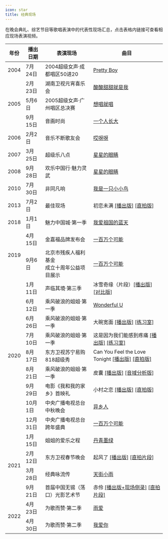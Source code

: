 ```yaml
---
icon: star
title: 经典现场
---
```


在晚会典礼、综艺节目等歌唱表演中的代表性现场汇总，点击表格内链接可查看相应现场表演视频。

<table>
<thead>
<tr>
    <th>年份</th>
    <th>播出日期</th>
    <th>表演现场</th>
    <th>曲目</th>
</tr>
</thead>
<tbody>
<tr>
    <td>2004</td>
    <td>7月24日</td>
    <td>2004超级女声·成都唱区50进20</td>
    <td><a href="https://www.bilibili.com/video/BV1uK4y1b736" target="_blank" rel="noopener">Pretty Boy</a></td>
</tr>
<tr>
    <td rowspan="3">2005</td>
    <td>2月23日</td>
    <td>湖南卫视元宵喜乐会</td>
    <td><a href="https://www.bilibili.com/video/BV12y4y1y7p5" target="_blank" rel="noopener">酸酸甜甜就是我</a></td>
</tr>
<tr>
    <td>5月6日</td>
    <td>2005超级女声·广州唱区总决赛</td>
    <td><a href="https://www.bilibili.com/video/BV1rW411D7FB" target="_blank" rel="noopener">想唱就唱</a></td>
</tr>
<tr>
    <td>9月15日</td>
    <td>音画时尚</td>
    <td><a href="https://www.bilibili.com/video/BV1C7411n71h" target="_blank" rel="noopener">一个人长大</a></td>
</tr>
<tr>
    <td>2006</td>
    <td>2月2日</td>
    <td>音乐不断歌友会</td>
    <td><a href="https://www.bilibili.com/video/BV1F4411m7YX" target="_blank" rel="noopener">哎呀呀</a></td>
</tr>
    <tr>
    <td>2007</td>
    <td>3月25日</td>
    <td>超级乐八点</td>
    <td><a href="https://www.bilibili.com/video/BV1Qz411e7R7" target="_blank" rel="noopener">星星的眼睛</a></td>
</tr>
<tr>
    <td>2008</td>
    <td>9月28日</td>
    <td>欢乐中国行·魅力灵武</td>
    <td><a href="https://www.bilibili.com/video/BV1th411o7bD" target="_blank" rel="noopener">星星的眼睛</a></td>
</tr>
<tr>
    <td>2010</td>
    <td>7月30日</td>
    <td>非同凡响</td>
    <td><a href="https://www.bilibili.com/video/BV1NA411v7uG" target="_blank" rel="noopener">我是一只小小鸟</a></td>
</tr>
<tr>
    <td>2013</td>
    <td>7月2日</td>
    <td>最佳现场</td>
    <td>初恋未满 <a href="https://www.youtube.com/watch?v=EkTOK0Xa7_g&t=1603s" target="_blank" rel="noopener">[播出版]</a> <a href="https://www.bilibili.com/video/BV13K4y1Y7Wn" target="_blank" rel="noopener">[直拍版]</a></td>
</tr>
<tr>
    <td>2018</td>
    <td>1月1日</td>
    <td>魅力中国城·第一季</td>
    <td><a href="https://www.bilibili.com/video/BV1Di4y137Bp" target="_blank" rel="noopener">我爱祖国的蓝天</a></td>
</tr>
<tr>
    <td rowspan="2">2019</td>
    <td>4月15日</td>
    <td>金嘉福品牌发布会</td>
    <td><a href="https://www.bilibili.com/video/BV1mK4y1b7bd" target="_blank" rel="noopener">一百万个可能</a></td>
</tr>
<tr>
    <td>9月6日</td>
    <td>北京市残疾人福利基金<br>成立十周年公益项目展示</td>
    <td><a href="https://www.bilibili.com/video/BV167411d73Z" target="_blank" rel="noopener">一百万个可能</a></td>
</tr>
<tr>
    <td rowspan="9">2020</td>
    <td>1月11日</td>
    <td>声临其境·第三季</td>
    <td>冰雪奇缘（片段）<a href="https://www.bilibili.com/video/BV1BJ411p7TL" target="_blank" rel="noopener">[播出版]</a> <a href="https://www.bilibili.com/video/BV1w741187HB" target="_blank" rel="noopener">[对比版]</a></td>
</tr>
<tr>
    <td>6月12日</td>
    <td>乘风破浪的姐姐·第一季</td>
    <td><a href="https://www.bilibili.com/video/BV1nK4y1H7im" target="_blank" rel="noopener">Wonderful U</a></td>
</tr>
<tr>
    <td>6月26日</td>
    <td>乘风破浪的姐姐·第一季</td>
    <td>大碗宽面 <a href="https://www.mgtv.com/l/100032065/8614218.html" target="_blank" rel="noopener">[播出版]</a> <a href="https://www.bilibili.com/video/BV1VD4y1S7ho" target="_blank" rel="noopener">[练习室]</a></td>
</tr>
<tr>
    <td>7月10日</td>
    <td>乘风破浪的姐姐·第一季</td>
    <td>这是因为我们能感到疼痛 <a href="https://www.mgtv.com/l/100032065/9271285.html" target="_blank" rel="noopener">[播出版]</a> <a href="https://www.bilibili.com/video/BV1wi4y137sv" target="_blank" rel="noopener">[练习室]</a></td>
</tr>
<tr>
    <td>8月17日</td>
    <td>东方卫视苏宁易购818超级秀</td>
    <td>Can You Feel the Love Tonight <a href="https://www.bilibili.com/video/BV1H5411h7TC" target="_blank" rel="noopener">[播出版]</a> <a href="https://www.bilibili.com/video/BV1Jv411i79D" target="_blank" rel="noopener">[直拍版]</a></td>
</tr>
<tr>
    <td>8月21日</td>
    <td>乘风破浪的姐姐·第一季</td>
    <td>皮囊 <a href="https://www.mgtv.com/l/100032065/9616889.html" target="_blank" rel="noopener">[播出版]</a> <a href="https://www.bilibili.com/video/BV1Hf4y167VE" target="_blank" rel="noopener">[音域分析版]</a></td>
</tr>
<tr>
    <td>9月29日</td>
    <td>电影《我和我的家乡》首映礼</td>
    <td>小村之恋 <a href="https://www.bilibili.com/video/BV1Nv411y792" target="_blank" rel="noopener">[播出版]</a> <a href="https://www.bilibili.com/video/BV16T4y1A7Cs?p=2" target="_blank" rel="noopener">[直拍版]</a></td>
</tr>
<tr>
    <td>10月1日</td>
    <td>中央广播电视总台中秋晚会</td>
    <td><a href="https://www.bilibili.com/video/BV1f54y117y5" target="_blank" rel="noopener">异乡人</a></td>
</tr>
<tr>
    <td>12月31日</td>
    <td>中央广播电视总台跨年盛典</td>
    <td><a href="https://www.bilibili.com/video/BV1eh41117S6" target="_blank" rel="noopener">一百万个可能</a></td>
</tr>
<tr>
    <td rowspan="4">2021</td>
    <td>1月15日</td>
    <td>姐姐的爱乐之程</td>
    <td><a href="https://www.bilibili.com/video/BV18o4y1o7q4" target="_blank" rel="noopener">丹青墨绿</a></td>
</tr>
<tr>
    <td>2月12日</td>
    <td>东方卫视春节晚会</td>
    <td>起风了 <a href="https://www.bilibili.com/video/BV1vX4y157ya" target="_blank" rel="noopener">[播出版]</a> <a href="https://www.bilibili.com/video/BV1QU4y1p7z2" target="_blank" rel="noopener">[直拍片段]</a></td>
</tr>
<tr>
    <td>3月28日</td>
    <td>经典咏流传</td>
    <td><a href="https://www.bilibili.com/video/BV1R5411P7sD" target="_blank" rel="noopener">天街小雨</a></td>
</tr>
<tr>
    <td>9月21日</td>
    <td>首届中国无锡（荡口）光影艺术节</td>
    <td>赤伶 <a href="https://www.bilibili.com/video/BV1qQ4y1z7H4" target="_blank" rel="noopener">[播出版+现场侧录]</a> <a href="https://www.bilibili.com/video/BV1iq4y1o7SM" target="_blank" rel="noopener">[直拍片段]</a></td>
</tr>
<tr>
    <td rowspan="2">2022</td>
    <td>4月23日</td>
    <td>为歌而赞·第二季</td>
    <td><a href="https://www.bilibili.com/video/BV1VY4y187c5" target="_blank" rel="noopener">雨爱</a></td>
</tr>
<tr>
    <td>4月30日</td>
    <td>为歌而赞·第二季</td>
    <td><a href="https://www.bilibili.com/video/BV1GT4y1k78m" target="_blank" rel="noopener">我爱你</a></td>
</tr>
</tbody>
</table>
